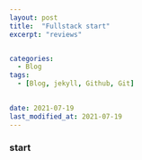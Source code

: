 ```yaml
---
layout: post
title:  "Fullstack start"
excerpt: "reviews"


categories:
  - Blog
tags:
  - [Blog, jekyll, Github, Git]

 
date: 2021-07-19
last_modified_at: 2021-07-19
---
```


### start